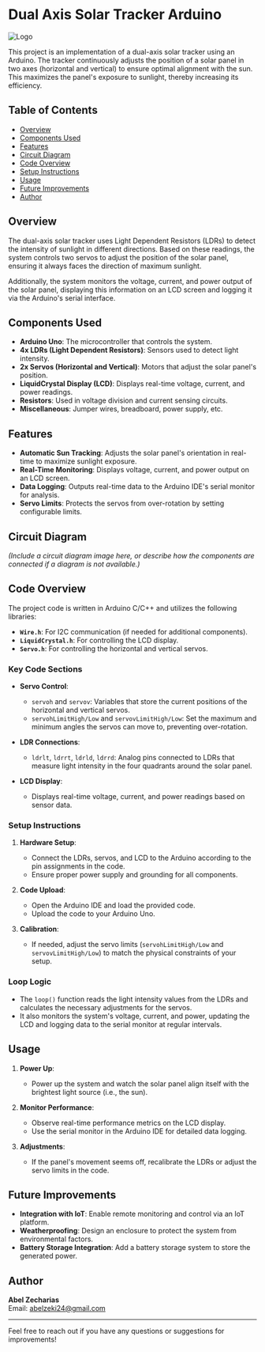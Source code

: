 # Dual Axis Solar Tracker Arduino
![Logo](https://socialify.git.ci/abelzk/Dual-Axis-Solar-Tracker-Arduino/image?language=1&owner=1&name=1&stargazers=1&theme=Light)

This project is an implementation of a dual-axis solar tracker using an Arduino. The tracker continuously adjusts the position of a solar panel in two axes (horizontal and vertical) to ensure optimal alignment with the sun. This maximizes the panel's exposure to sunlight, thereby increasing its efficiency.

## Table of Contents
- [Overview](#overview)
- [Components Used](#components-used)
- [Features](#features)
- [Circuit Diagram](#circuit-diagram)
- [Code Overview](#code-overview)
- [Setup Instructions](#setup-instructions)
- [Usage](#usage)
- [Future Improvements](#future-improvements)
- [Author](#author)

## Overview
The dual-axis solar tracker uses Light Dependent Resistors (LDRs) to detect the intensity of sunlight in different directions. Based on these readings, the system controls two servos to adjust the position of the solar panel, ensuring it always faces the direction of maximum sunlight.

Additionally, the system monitors the voltage, current, and power output of the solar panel, displaying this information on an LCD screen and logging it via the Arduino's serial interface.

## Components Used
- **Arduino Uno**: The microcontroller that controls the system.
- **4x LDRs (Light Dependent Resistors)**: Sensors used to detect light intensity.
- **2x Servos (Horizontal and Vertical)**: Motors that adjust the solar panel's position.
- **LiquidCrystal Display (LCD)**: Displays real-time voltage, current, and power readings.
- **Resistors**: Used in voltage division and current sensing circuits.
- **Miscellaneous**: Jumper wires, breadboard, power supply, etc.

## Features
- **Automatic Sun Tracking**: Adjusts the solar panel's orientation in real-time to maximize sunlight exposure.
- **Real-Time Monitoring**: Displays voltage, current, and power output on an LCD screen.
- **Data Logging**: Outputs real-time data to the Arduino IDE's serial monitor for analysis.
- **Servo Limits**: Protects the servos from over-rotation by setting configurable limits.

## Circuit Diagram
_(Include a circuit diagram image here, or describe how the components are connected if a diagram is not available.)_

## Code Overview
The project code is written in Arduino C/C++ and utilizes the following libraries:
- **`Wire.h`**: For I2C communication (if needed for additional components).
- **`LiquidCrystal.h`**: For controlling the LCD display.
- **`Servo.h`**: For controlling the horizontal and vertical servos.

### Key Code Sections
- **Servo Control**:
  - `servoh` and `servov`: Variables that store the current positions of the horizontal and vertical servos.
  - `servohLimitHigh/Low` and `servovLimitHigh/Low`: Set the maximum and minimum angles the servos can move to, preventing over-rotation.
  
- **LDR Connections**:
  - `ldrlt`, `ldrrt`, `ldrld`, `ldrrd`: Analog pins connected to LDRs that measure light intensity in the four quadrants around the solar panel.

- **LCD Display**:
  - Displays real-time voltage, current, and power readings based on sensor data.

### Setup Instructions
1. **Hardware Setup**:
   - Connect the LDRs, servos, and LCD to the Arduino according to the pin assignments in the code.
   - Ensure proper power supply and grounding for all components.

2. **Code Upload**:
   - Open the Arduino IDE and load the provided code.
   - Upload the code to your Arduino Uno.

3. **Calibration**:
   - If needed, adjust the servo limits (`servohLimitHigh/Low` and `servovLimitHigh/Low`) to match the physical constraints of your setup.

### Loop Logic
- The `loop()` function reads the light intensity values from the LDRs and calculates the necessary adjustments for the servos.
- It also monitors the system's voltage, current, and power, updating the LCD and logging data to the serial monitor at regular intervals.

## Usage
1. **Power Up**:
   - Power up the system and watch the solar panel align itself with the brightest light source (i.e., the sun).

2. **Monitor Performance**:
   - Observe real-time performance metrics on the LCD display.
   - Use the serial monitor in the Arduino IDE for detailed data logging.

3. **Adjustments**:
   - If the panel's movement seems off, recalibrate the LDRs or adjust the servo limits in the code.

## Future Improvements
- **Integration with IoT**: Enable remote monitoring and control via an IoT platform.
- **Weatherproofing**: Design an enclosure to protect the system from environmental factors.
- **Battery Storage Integration**: Add a battery storage system to store the generated power.

## Author
**Abel Zecharias**  
Email: [abelzeki24@gmail.com](mailto:abelzeki24@gmail.com)

---

Feel free to reach out if you have any questions or suggestions for improvements!
